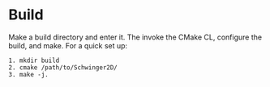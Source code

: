 # Build

Make a build directory and enter it. The invoke the CMake CL, configure the build, and make. For a quick set up:

```
1. mkdir build
2. cmake /path/to/Schwinger2D/
3. make -j.
